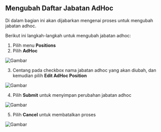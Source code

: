 ## **Mengubah Daftar Jabatan AdHoc**

Di dalam bagian ini akan dijabarkan mengenai proses untuk mengubah jabatan adhoc. 

Berikut ini langkah-langkah untuk mengubah jabatan adhoc:

1. Pilih menu **Positions**
2. Pilih **AdHoc**

![Gambar](_screenshot/.png/?sanitize=true)

3. Centang pada checkbox nama jabatan adhoc yang akan diubah, dan kemudian pilih **Edit AdHoc Position**

![Gambar](_screenshot/.png/?sanitize=true)

4. Pilih **Submit** untuk menyimpan perubahan jabatan adhoc

![Gambar](_screenshot/.png/?sanitize=true)

5. Pilih **Cancel** untuk membatalkan proses

![Gambar](_screenshot/.png/?sanitize=true)